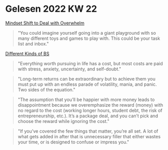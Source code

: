 # Gelesen 2022 KW 22

[Mindset Shift to Deal with Overwhelm](https://zenhabits.net/mindset-overwhlem/)

> "You could imagine yourself going into a giant playground with so many different toys and games to play with. This could be your task list and inbox."

[Different Kinds of BS](https://www.collaborativefund.com/blog/bs)

> "Everything worth pursuing in life has a cost, but most costs are paid with stress, anxiety, uncertainty, and self-doubt."

> "Long-term returns can be extraordinary but to achieve them you must put up with an endless parade of volatility, mania, and panic. Two sides of the equation."

> "The assumption that you’ll be happier with more money leads to disappointment because we overemphasize the reward (money) with no regard to the cost (working longer hours, student debt, the risk of entrepreneurship, etc.). It’s a package deal, and you can’t pick and choose the reward while ignoring the cost."

> "If you’ve covered the few things that matter, you’re all set. A lot of what gets added in after that is unnecessary filler that either wastes your time, or is designed to confuse or impress you."